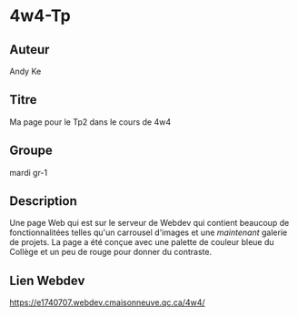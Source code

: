 # 4w4-Tp

## Auteur
Andy Ke

## Titre
Ma page pour le Tp2 dans le cours de 4w4

## Groupe
mardi gr-1

## Description
Une page Web qui est sur le serveur de Webdev qui contient beaucoup de fonctionnalitées telles qu'un carrousel d'images et une *maintenant* galerie de projets. La page a été conçue avec une
palette de couleur bleue du Collège et un peu de rouge pour donner
du contraste.

## Lien Webdev
https://e1740707.webdev.cmaisonneuve.qc.ca/4w4/

